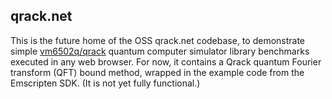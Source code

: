 ## qrack.net

This is the future home of the OSS qrack.net codebase, to demonstrate simple [vm6502q/qrack](https://github.com/vm6502q/qrack) quantum computer simulator library benchmarks executed in any web browser. For now, it contains a Qrack quantum Fourier transform (QFT) bound method, wrapped in the example code from the Emscripten SDK. (It is not yet fully functional.)
